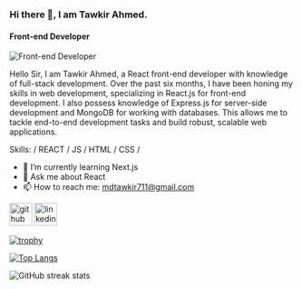 ### Hi there 👋, I am Tawkir Ahmed.
#### Front-end Developer
![Front-end Developer](https://i.postimg.cc/2jwQSvh7/Github-Banner-1.png)

Hello Sir, I am Tawkir Ahmed, a React front-end developer with knowledge of full-stack development. Over the past six months, I have been honing my skills in web development, specializing in React.js for front-end development. I also possess knowledge of Express.js for server-side development and MongoDB for working with databases. This allows me to tackle end-to-end development tasks and build robust, scalable web applications.

Skills: / REACT / JS / HTML / CSS /

- 🌱 I’m currently learning Next.js 
- 💬 Ask me about React 
- 📫 How to reach me: mdtawkir711@gmail.com 


[<img src='https://cdn.jsdelivr.net/npm/simple-icons@3.0.1/icons/github.svg' alt='github' height='40'>](https://github.com/Tawkir711)  [<img src='https://cdn.jsdelivr.net/npm/simple-icons@3.0.1/icons/linkedin.svg' alt='linkedin' height='40'>](https://www.linkedin.com/in/tawkir-ahmed-26739b2a4/)  

[![trophy](https://github-profile-trophy.vercel.app/?username=Tawkir711)](https://github.com/ryo-ma/github-profile-trophy)

[![Top Langs](https://github-readme-stats.vercel.app/api/top-langs/?username=Tawkir711)](https://github.com/anuraghazra/github-readme-stats)

![GitHub streak stats](https://streak-stats.demolab.com/?user=Tawkir711)  


